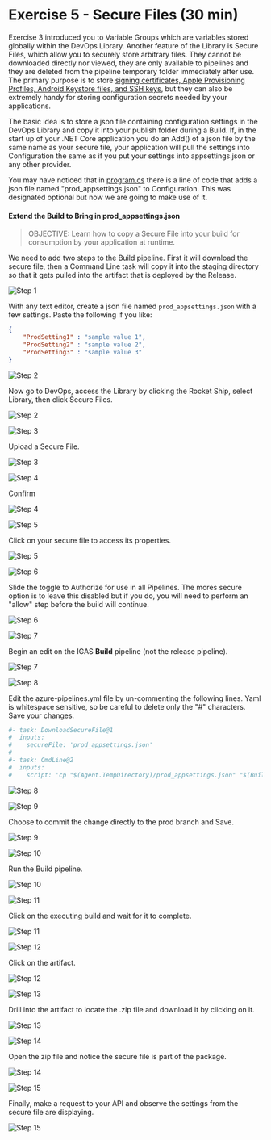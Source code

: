 # Exercise 5 - Secure Files (30 min)

Exercise 3 introduced you to Variable Groups which are variables stored globally within the DevOps Library. Another feature of the Library is Secure Files, which allow you to securely store arbitrary files. They cannot be downloaded directly nor viewed, they are only available to pipelines and they are deleted from the pipeline temporary folder immediately after use. The primary purpose is to store [signing certificates, Apple Provisioning Profiles, Android Keystore files, and SSH keys](https://docs.microsoft.com/en-us/azure/devops/pipelines/library/secure-files?view=azure-devops), but they can also be extremely handy for storing configuration secrets needed by your applications.

The basic idea is to store a json file containing configuration settings in the DevOps Library and copy it into your publish folder during a Build. If, in the start up of your .NET Core application you do an Add() of a json file by the same name as your secure file, your application will pull the settings into Configuration the same as if you put your settings into appsettings.json or any other provider.

You may have noticed that in [program.cs](/Program.cs) there is a line of code that adds a json file named "prod_appsettings.json" to Configuration. This was designated optional but now we are going to make use of it.

#### Extend the Build to Bring in prod_appsettings.json

> OBJECTIVE: Learn how to copy a Secure File into your build for consumption by your application at runtime.

We need to add two steps to the Build pipeline. First it will download the secure file, then a Command Line task will copy it into the staging directory so that it gets pulled into the artifact that is deployed by the Release.


![Step 1](./img/steps/step1.png)

With any text editor, create a json file named `prod_appsettings.json` with a few settings. Paste the following if you like:
    
````json
{
    "ProdSetting1" : "sample value 1",
    "ProdSetting2" : "sample value 2",
    "ProdSetting3" : "sample value 3"
}
````

![Step 2](./img/steps/step2.png)

Now go to DevOps, access the Library by clicking the Rocket Ship, select Library, then click Secure Files.

![Step 2](./img/secure_file_1.png)

![Step 3](./img/steps/step3.png)

Upload a Secure File.

![Step 3](./img/secure_file_2.png)

![Step 4](./img/steps/step4.png)

Confirm

![Step 4](./img/secure_file_3.png)

![Step 5](./img/steps/step5.png)

Click on your secure file to access its properties.

![Step 5](./img/secure_file_4.png)

![Step 6](./img/steps/step6.png)

Slide the toggle to Authorize for use in all Pipelines. The mores secure option is to leave this disabled but if you do, you will need to perform an "allow" step before the build will continue.

![Step 6](./img/secure_file_5.png)

![Step 7](./img/steps/step7.png)

Begin an edit on the IGAS **Build** pipeline (not the release pipeline).

![Step 7](./img/secure_file_7.png)

![Step 8](./img/steps/step8.png)

Edit the azure-pipelines.yml file by un-commenting the following lines. Yaml is whitespace sensitive, so be careful to delete only the "#" characters. Save your changes.

````yaml
#- task: DownloadSecureFile@1
#  inputs:
#    secureFile: 'prod_appsettings.json'
#
#- task: CmdLine@2
#  inputs:
#    script: 'cp "$(Agent.TempDirectory)/prod_appsettings.json" "$(Build.ArtifactStagingDirectory)"'
````
![Step 8](./img/secure_file_8.png)

![Step 9](./img/steps/step9.png)

Choose to commit the change directly to the prod branch and Save. 

![Step 9](./img/secure_file_9.png)

![Step 10](./img/steps/step10.png)

Run the Build pipeline.

![Step 10](./img/secure_file_10.png)

![Step 11](./img/steps/step11.png)

Click on the executing build and wait for it to complete.

![Step 11](./img/secure_file_11.png)

![Step 12](./img/steps/step12.png)

Click on the artifact.

![Step 12](./img/secure_file_12.png)

![Step 13](./img/steps/step13.png)

Drill into the artifact to locate the .zip file and download it by clicking on it.

![Step 13](./img/secure_file_13.png)

![Step 14](./img/steps/step14.png)

Open the zip file and notice the secure file is part of the package.

![Step 14](./img/secure_file_14.png)

![Step 15](./img/steps/step15.png)

Finally, make a request to your API and observe the settings from the secure file are displaying.

![Step 15](./img/secure_file_15.png)




